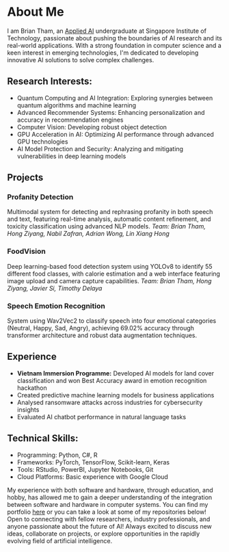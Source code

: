 # About Me

I am Brian Tham, an [Applied AI](https://www.singaporetech.edu.sg/undergraduate-programmes/applied-artificial-intelligence) undergraduate at Singapore Institute of Technology, passionate about pushing the boundaries of AI research and its real-world applications. With a strong foundation in computer science and a keen interest in emerging technologies, I'm dedicated to developing innovative AI solutions to solve complex challenges.

## Research Interests:
- Quantum Computing and AI Integration: Exploring synergies between quantum algorithms and machine learning
- Advanced Recommender Systems: Enhancing personalization and accuracy in recommendation engines
- Computer Vision: Developing robust object detection
- GPU Acceleration in AI: Optimizing AI performance through advanced GPU technologies
- AI Model Protection and Security: Analyzing and mitigating vulnerabilities in deep learning models

## Projects

### Profanity Detection
Multimodal system for detecting and rephrasing profanity in both speech and text, featuring real-time analysis, automatic content refinement, and toxicity classification using advanced NLP models.
*Team: Brian Tham, Hong Ziyang, Nabil Zafran, Adrian Wong, Lin Xiang Hong*

### FoodVision
Deep learning-based food detection system using YOLOv8 to identify 55 different food classes, with calorie estimation and a web interface featuring image upload and camera capture capabilities.
*Team: Brian Tham, Hong Ziyang, Javier Si, Timothy Delaya*

### Speech Emotion Recognition
System using Wav2Vec2 to classify speech into four emotional categories (Neutral, Happy, Sad, Angry), achieving 69.02% accuracy through transformer architecture and robust data augmentation techniques.

## Experience
- **Vietnam Immersion Programme:** Developed AI models for land cover classification and won Best Accuracy award in emotion recognition hackathon
- Created predictive machine learning models for business applications
- Analysed ransomware attacks across industries for cybersecurity insights
- Evaluated AI chatbot performance in natural language tasks

## Technical Skills:
- Programming: Python, C#, R
- Frameworks: PyTorch, TensorFlow, Scikit-learn, Keras
- Tools: RStudio, PowerBI, Jupyter Notebooks, Git
- Cloud Platforms: Basic experience with Google Cloud

My experience with both software and hardware, through education, and hobby, has allowed me to gain a deeper understanding of the integration between software and hardware in computer systems. You can find my portfolio [here](https://briantham.com) or you can take a look at some of my repositories below! Open to connecting with fellow researchers, industry professionals, and anyone passionate about the future of AI! Always excited to discuss new ideas, collaborate on projects, or explore opportunities in the rapidly evolving field of artificial intelligence.
